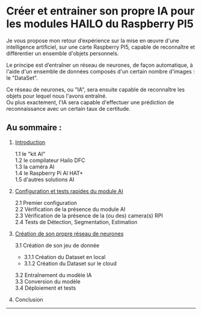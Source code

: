 # Créer et entrainer son propre IA pour les modules HAILO du Raspberry PI5



Je vous propose mon retour d’expérience sur la mise en œuvre d'une intelligence artificiel, sur une carte Raspberry PI5, capable de reconnaître et différentier un ensemble d'objets personnels.

Le principe est d’entraîner un réseau de neurones, de façon automatique, à l'aide d'un ensemble de données composés d'un certain nombre d'images : le "DataSet".

Ce réseau de neurones, ou "IA", sera ensuite capable de reconnaître les objets pour lequel nous l'avons entraîné.<br>
Ou plus exactement, l'IA sera capable d'effectuer une prédiction de reconnaissance avec un certain taux de certitude.
         

## Au sommaire :

1. [Introduction](1_intro.md)

    1.1 le "kit AI"<br>
    1.2 le compilateur Hailo DFC<br>
    1.3 la caméra AI<br>
    1.4 le Raspberry Pi AI HAT+<br>
    1.5 d'autres solutions AI<br>

2. [Configuration et tests rapides du module AI](2_config_et_tests.md)

    2.1 Premier configuration<br>
    2.2 Vérification de la présence du module AI<br>
    2.3 Vérification de la présence de la (ou des) camera(s) RPI<br>
    2.4 Tests de Détection, Segmentation, Estimation<br>  
    

3. [Création de son propre réseau de neurones](3_creation_de_son_IA.md)

    3.1 Création de son jeu de donnée<br>
    - 3.1.1 Création du Dataset en local<br>
    - 3.1.2  Création du Dataset sur le cloud<br>

    3.2 Entraînement du modèle IA<br>
    3.3 Conversion du modèle<br>
    3.4 Déploiement et tests<br>



4. Conclusion

---